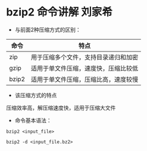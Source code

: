
# bzip2 命令讲解 刘家希



- 与前面2种压缩方式的区别：

| 命令 |   特点   |
| ---- | ---- |
|   zip   |   用于压缩多个文件，支持目录递归和加密   |
|   gzip   |   适用于单文件压缩，速度快，压缩比较低   |
|   bzip2   |   适用于单文件压缩，压缩比高，速度较慢   |

- 该压缩方式的特点

压缩效率高，解压缩速度快，适用于压缩大文件

- 命令基本语法：

```
bzip2 <input_file>

bzip2 -d <input_file.bz2>
```


